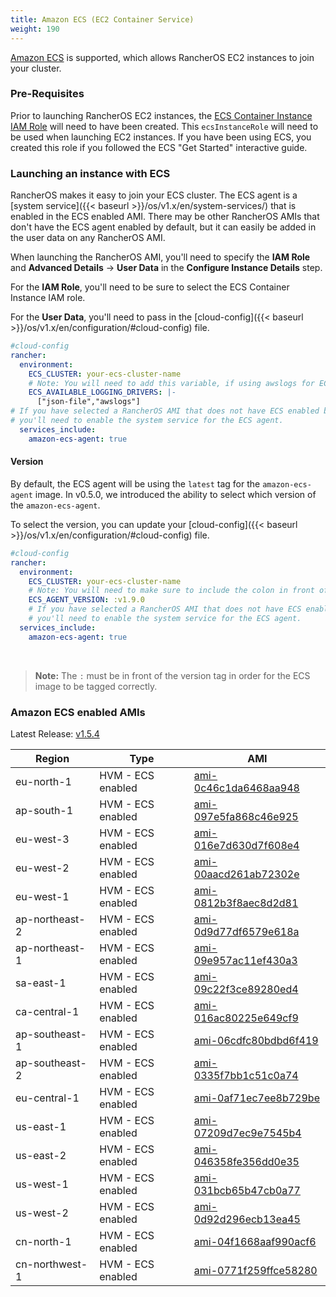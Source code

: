 ```yaml
---
title: Amazon ECS (EC2 Container Service)
weight: 190
---
```


[Amazon ECS](https://aws.amazon.com/ecs/) is supported, which allows RancherOS EC2 instances to join your cluster.

### Pre-Requisites

Prior to launching RancherOS EC2 instances, the [ECS Container Instance IAM Role](http://docs.aws.amazon.com/AmazonECS/latest/developerguide/instance_IAM_role.html) will need to have been created. This `ecsInstanceRole` will need to be used when launching EC2 instances. If you have been using ECS, you created this role if you followed the ECS "Get Started" interactive guide.

### Launching an instance with ECS

RancherOS makes it easy to join your ECS cluster. The ECS agent is a [system service]({{< baseurl >}}/os/v1.x/en/system-services/) that is enabled in the ECS enabled AMI. There may be other RancherOS AMIs that don't have the ECS agent enabled by default, but it can easily be added in the user data on any RancherOS AMI.

When launching the RancherOS AMI, you'll need to specify the **IAM Role** and **Advanced Details** -> **User Data** in the **Configure Instance Details** step.

For the **IAM Role**, you'll need to be sure to select the ECS Container Instance IAM role.

For the **User Data**, you'll need to pass in the [cloud-config]({{< baseurl >}}/os/v1.x/en/configuration/#cloud-config) file.

```yaml
#cloud-config
rancher:
  environment:
    ECS_CLUSTER: your-ecs-cluster-name
    # Note: You will need to add this variable, if using awslogs for ECS task.
    ECS_AVAILABLE_LOGGING_DRIVERS: |-
      ["json-file","awslogs"]
# If you have selected a RancherOS AMI that does not have ECS enabled by default,
# you'll need to enable the system service for the ECS agent.
  services_include:
    amazon-ecs-agent: true
```

#### Version

By default, the ECS agent will be using the `latest` tag for the `amazon-ecs-agent` image. In v0.5.0, we introduced the ability to select which version of the `amazon-ecs-agent`.

To select the version, you can update your [cloud-config]({{< baseurl >}}/os/v1.x/en/configuration/#cloud-config) file.

```yaml
#cloud-config
rancher:
  environment:
    ECS_CLUSTER: your-ecs-cluster-name
    # Note: You will need to make sure to include the colon in front of the version.
    ECS_AGENT_VERSION: :v1.9.0
    # If you have selected a RancherOS AMI that does not have ECS enabled by default,
    # you'll need to enable the system service for the ECS agent.
  services_include:
    amazon-ecs-agent: true
```

<br>

> **Note:** The `:` must be in front of the version tag in order for the ECS image to be tagged correctly.

### Amazon ECS enabled AMIs

Latest Release: [v1.5.4](https://github.com/rancher/os/releases/tag/v1.5.4)

Region | Type | AMI
---|--- | ---
eu-north-1 | HVM - ECS enabled | [ami-0c46c1da6468aa948](https://eu-north-1.console.aws.amazon.com/ec2/home?region=eu-north-1#launchInstanceWizard:ami=ami-0c46c1da6468aa948)
ap-south-1 | HVM - ECS enabled | [ami-097e5fa868c46e925](https://ap-south-1.console.aws.amazon.com/ec2/home?region=ap-south-1#launchInstanceWizard:ami=ami-097e5fa868c46e925)
eu-west-3 | HVM - ECS enabled | [ami-016e7d630d7f608e4](https://eu-west-3.console.aws.amazon.com/ec2/home?region=eu-west-3#launchInstanceWizard:ami=ami-016e7d630d7f608e4)
eu-west-2 | HVM - ECS enabled | [ami-00aacd261ab72302e](https://eu-west-2.console.aws.amazon.com/ec2/home?region=eu-west-2#launchInstanceWizard:ami=ami-00aacd261ab72302e)
eu-west-1 | HVM - ECS enabled | [ami-0812b3f8aec8d2d81](https://eu-west-1.console.aws.amazon.com/ec2/home?region=eu-west-1#launchInstanceWizard:ami=ami-0812b3f8aec8d2d81)
ap-northeast-2 | HVM - ECS enabled | [ami-0d9d77df6579e618a](https://ap-northeast-2.console.aws.amazon.com/ec2/home?region=ap-northeast-2#launchInstanceWizard:ami=ami-0d9d77df6579e618a)
ap-northeast-1 | HVM - ECS enabled | [ami-09e957ac11ef430a3](https://ap-northeast-1.console.aws.amazon.com/ec2/home?region=ap-northeast-1#launchInstanceWizard:ami=ami-09e957ac11ef430a3)
sa-east-1 | HVM - ECS enabled | [ami-09c22f3ce89280ed4](https://sa-east-1.console.aws.amazon.com/ec2/home?region=sa-east-1#launchInstanceWizard:ami=ami-09c22f3ce89280ed4)
ca-central-1 | HVM - ECS enabled | [ami-016ac80225e649cf9](https://ca-central-1.console.aws.amazon.com/ec2/home?region=ca-central-1#launchInstanceWizard:ami=ami-016ac80225e649cf9)
ap-southeast-1 | HVM - ECS enabled | [ami-06cdfc80bdbd6f419](https://ap-southeast-1.console.aws.amazon.com/ec2/home?region=ap-southeast-1#launchInstanceWizard:ami=ami-06cdfc80bdbd6f419)
ap-southeast-2 | HVM - ECS enabled | [ami-0335f7bb1c51c0a74](https://ap-southeast-2.console.aws.amazon.com/ec2/home?region=ap-southeast-2#launchInstanceWizard:ami=ami-0335f7bb1c51c0a74)
eu-central-1 | HVM - ECS enabled | [ami-0af71ec7ee8b729be](https://eu-central-1.console.aws.amazon.com/ec2/home?region=eu-central-1#launchInstanceWizard:ami=ami-0af71ec7ee8b729be)
us-east-1 | HVM - ECS enabled | [ami-07209d7ec9e7545b4](https://us-east-1.console.aws.amazon.com/ec2/home?region=us-east-1#launchInstanceWizard:ami=ami-07209d7ec9e7545b4)
us-east-2 | HVM - ECS enabled | [ami-046358fe356dd0e35](https://us-east-2.console.aws.amazon.com/ec2/home?region=us-east-2#launchInstanceWizard:ami=ami-046358fe356dd0e35)
us-west-1 | HVM - ECS enabled | [ami-031bcb65b47cb0a77](https://us-west-1.console.aws.amazon.com/ec2/home?region=us-west-1#launchInstanceWizard:ami=ami-031bcb65b47cb0a77)
us-west-2 | HVM - ECS enabled | [ami-0d92d296ecb13ea45](https://us-west-2.console.aws.amazon.com/ec2/home?region=us-west-2#launchInstanceWizard:ami=ami-0d92d296ecb13ea45)
cn-north-1 | HVM - ECS enabled | [ami-04f1668aaf990acf6](https://cn-north-1.console.amazonaws.cn/ec2/home?region=cn-north-1#launchInstanceWizard:ami=ami-04f1668aaf990acf6)
cn-northwest-1 | HVM - ECS enabled | [ami-0771f259ffce58280](https://cn-northwest-1.console.amazonaws.cn/ec2/home?region=cn-northwest-1#launchInstanceWizard:ami=ami-0771f259ffce58280)
